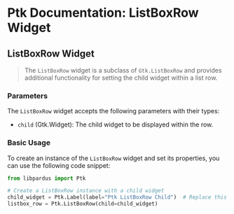 # Ptk Documentation: ListBoxRow Widget

## ListBoxRow Widget

> The `ListBoxRow` widget is a subclass of `Gtk.ListBoxRow` and provides additional functionality for setting the child widget within a list row.

### Parameters

The `ListBoxRow` widget accepts the following parameters with their types:

- `child` (Gtk.Widget): The child widget to be displayed within the row.

### Basic Usage

To create an instance of the `ListBoxRow` widget and set its properties, you can use the following code snippet:

```python
from libpardus import Ptk

# Create a ListBoxRow instance with a child widget
child_widget = Ptk.Label(label="Ptk ListBoxRow Child")  # Replace this with the child widget you want to add
listbox_row = Ptk.ListBoxRow(child=child_widget)
```